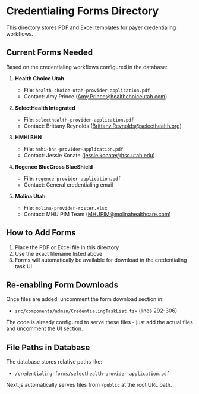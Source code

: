 # Credentialing Forms Directory

This directory stores PDF and Excel templates for payer credentialing workflows.

## Current Forms Needed

Based on the credentialing workflows configured in the database:

1. **Health Choice Utah**
   - File: `health-choice-utah-provider-application.pdf`
   - Contact: Amy Prince (Amy.Prince@healthchoiceutah.com)

2. **SelectHealth Integrated**
   - File: `selecthealth-provider-application.pdf`
   - Contact: Brittany Reynolds (Brittany.Reynolds@selecthealth.org)

3. **HMHI BHN**
   - File: `hmhi-bhn-provider-application.pdf`
   - Contact: Jessie Konate (jessie.konate@hsc.utah.edu)

4. **Regence BlueCross BlueShield**
   - File: `regence-provider-application.pdf`
   - Contact: General credentialing email

5. **Molina Utah**
   - File: `molina-provider-roster.xlsx`
   - Contact: MHU PIM Team (MHUPIM@molinahealthcare.com)

## How to Add Forms

1. Place the PDF or Excel file in this directory
2. Use the exact filename listed above
3. Forms will automatically be available for download in the credentialing task UI

## Re-enabling Form Downloads

Once files are added, uncomment the form download section in:
- `src/components/admin/CredentialingTaskList.tsx` (lines 292-306)

The code is already configured to serve these files - just add the actual files and uncomment the UI section.

## File Paths in Database

The database stores relative paths like:
- `/credentialing-forms/selecthealth-provider-application.pdf`

Next.js automatically serves files from `/public` at the root URL path.
